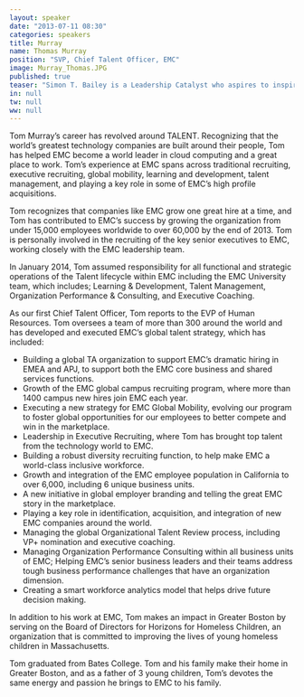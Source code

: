```yaml
---
layout: speaker
date: "2013-07-11 08:30"
categories: speakers
title: Murray
name: Thomas Murray
position: "SVP, Chief Talent Officer, EMC"
image: Murray_Thomas.JPG
published: true
teaser: "Simon T. Bailey is a Leadership Catalyst who aspires to inspire 10% of the world’s population to find their passion and release their brilliance."
in: null
tw: null
ww: null
---
```

Tom Murray’s career has revolved around TALENT. Recognizing that the world’s greatest technology companies are built around their people, Tom has helped EMC become a world leader in cloud computing and a great place to work. Tom’s experience at EMC spans across traditional recruiting, executive recruiting, global mobility, learning and development, talent management, and playing a key role in some of EMC’s high profile acquisitions.

Tom recognizes that companies like EMC grow one great hire at a time, and Tom has contributed to EMC’s success by growing the organization from under 15,000 employees worldwide to over 60,000 by the end of 2013. Tom is personally involved in the recruiting of the key senior executives to EMC, working closely with the EMC leadership team.

In January 2014, Tom assumed responsibility for all functional and strategic operations of the Talent lifecycle within EMC including the EMC University team, which includes; Learning & Development, Talent Management, Organization Performance & Consulting, and Executive Coaching.

As our first Chief Talent Officer, Tom reports to the EVP of Human Resources. Tom oversees a team of more than 300 around the world and has developed and executed EMC’s global talent strategy, which has included:
* Building a global TA organization to support EMC’s dramatic hiring in EMEA and APJ, to support both the EMC core business and shared services functions.
* Growth of the EMC global campus recruiting program, where more than 1400 campus new hires join EMC each year.
* Executing a new strategy for EMC Global Mobility, evolving our program to foster global opportunities for our employees to better compete and win in the marketplace.
* Leadership in Executive Recruiting, where Tom has brought top talent from the technology world to EMC.
* Building a robust diversity recruiting function, to help make EMC a world-class inclusive workforce.
* Growth and integration of the EMC employee population in California to over 6,000, including 6 unique business units.
* A new initiative in global employer branding and telling the great EMC story in the marketplace.
* Playing a key role in identification, acquisition, and integration of new EMC companies around the world.
* Managing the global Organizational Talent Review process, including VP+ nomination and executive coaching.
* Managing Organization Performance Consulting within all business units of EMC; Helping EMC’s senior business leaders and their teams address tough business performance challenges that have an organization dimension.
* Creating a smart workforce analytics model that helps drive future decision making.

In addition to his work at EMC, Tom makes an impact in Greater Boston by serving on the Board of Directors for Horizons for Homeless Children, an organization that is committed to improving the lives of young homeless children in Massachusetts.

Tom graduated from Bates College. Tom and his family make their home in Greater Boston, and as a father of 3 young children, Tom’s devotes the same energy and passion he brings to EMC to his family.